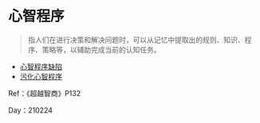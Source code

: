 # 心智程序

>指人们在进行决策和解决问题时，可以从记忆中提取出的规则、知识、程序、策略等，以辅助完成当前的认知任务。

- [心智程序缺陷](210224-心智程序缺陷.md)
- [污化心智程序](210224-污化心智程序.md)

Ref：《超越智商》P132

Day：210224